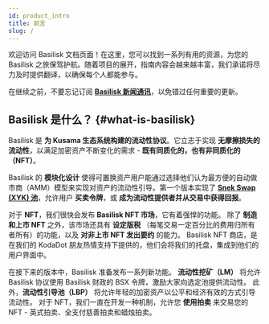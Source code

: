 ```yaml
---
id: product_intro
title: 前言
slug: /
---
```


欢迎访问 Basilisk 文档页面！在这里，您可以找到一系列有用的资源，为您的 Basilisk 之旅保驾护航。随着项目的展开，指南内容会越来越丰富，我们承诺将尽力及时提供翻译，以确保每个人都能参与。

在继续之前，不要忘记订阅 **[Basilisk 新闻通讯](https://basiliskcn.substack.com)**，以免错过任何重要的更新。

## Basilisk 是什么？ {#what-is-basilisk}

Basilisk 是 **为 Kusama 生态系统构建的流动性协议**。它立志于实现 **无摩擦损失的流动性**，以满足加密资产不断变化的需求 - **既有同质化的，也有非同质化的（NFT）**。

Basilisk 的 **模块化设计** 使得可置换资产用户能通过选择他们认为最方便的自动做市商（AMM）模型来实现对资产的流动性引导。第一个版本实现了 **[Snek Swap (XYK) 池](/product_snek_swap)**，允许用户 **买卖令牌**，或 **成为流动性提供者并从交易中获得回报**。

对于 **NFT**，我们很快会发布 **Basilisk NFT 市场**，它有着强悍的功能。
除了 **制造和上市 NFT** 之外，该市场还具有 **设定版税** （每笔交易一定百分比的费用归所有者所有）的功能，以及 **对非上市 NFT 发出要约** 的能力。
Basilisk NFT 商店，是在我们的 KodaDot 朋友热情支持下提供的，他们会将我们的托盘，集成到他们的用户界面中。

在接下来的版本中，Basilisk 准备发布一系列新功能。 **流动性挖矿（LM）** 将允许 Basilisk 协议使用 Basilisk 财政的 BSX 令牌，激励大家向选定池提供流动性。 此外，**流动性引导池（LBP）** 将允许年轻的加密资产以公平和经济有效的方式引导流动性。 对于 NFT，我们一直在开发一种机制，允许您 **使用拍卖** 来交易您的 NFT - 英式拍卖、全支付慈善拍卖和蜡烛拍卖。
